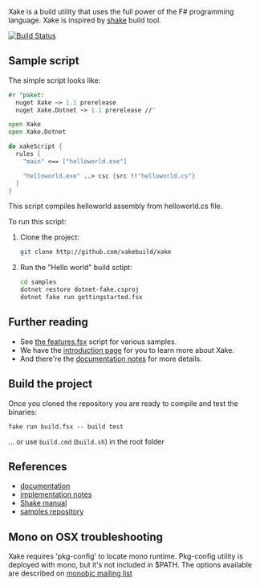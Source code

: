 Xake is a build utility that uses the full power of the F# programming language. Xake is inspired by [shake](https://github.com/ndmitchell/shake) build tool.

[![Build Status](https://travis-ci.org/Fakebuild/Xake.svg?branch=dev)](https://travis-ci.org/xakebuild/Xake)

## Sample script

The simple script looks like:

```fsharp
#r "paket:
  nuget Xake ~> 1.1 prerelease
  nuget Xake.Dotnet ~> 1.1 prerelease //"

open Xake
open Xake.Dotnet

do xakeScript {
  rules [
    "main" <== ["helloworld.exe"]

    "helloworld.exe" ..> csc {src !!"helloworld.cs"}
  ]
}
```

This script compiles helloworld assembly from helloworld.cs file.

To run this script:

1. Clone the project:

    ```bash
    git clone http://github.com/xakebuild/xake
    ```

1. Run the "Hello world" build sctipt:

    ```bash
    cd samples
    dotnet restore dotnet-fake.csproj
    dotnet fake run gettingstarted.fsx
    ```

## Further reading

* See [the features.fsx](https://github.com/xakebuild/Xake/blob/dev/samples/features.fsx) script for various samples.
* We have the [introduction page](https://github.com/xakebuild/Xake/wiki/introduction) for you to learn more about Xake.
* And there're the [documentation notes](https://github.com/xakebuild/Xake/wiki) for more details.

## Build the project

Once you cloned the repository you are ready to compile and test the binaries:

```
fake run build.fsx -- build test
```

... or use `build.cmd` (`build.sh`) in the root folder

## References

* [documentation](https://github.com/xakebuild/Xake/wiki) 
* [implementation notes](docs/implnotes.md)
* [Shake manual](https://github.com/ndmitchell/shake/blob/master/docs/Manual.md)
* [samples repository](https://github.com/xakebuild/Samples)

## Mono on OSX troubleshooting

Xake requires 'pkg-config' to locate mono runtime. Pkg-config utility is deployed with mono, but it's not included in
$PATH. The options available are described on [monobjc mailing list](http://www.mail-archive.com/users@lists.monobjc.net/msg00235.html)

